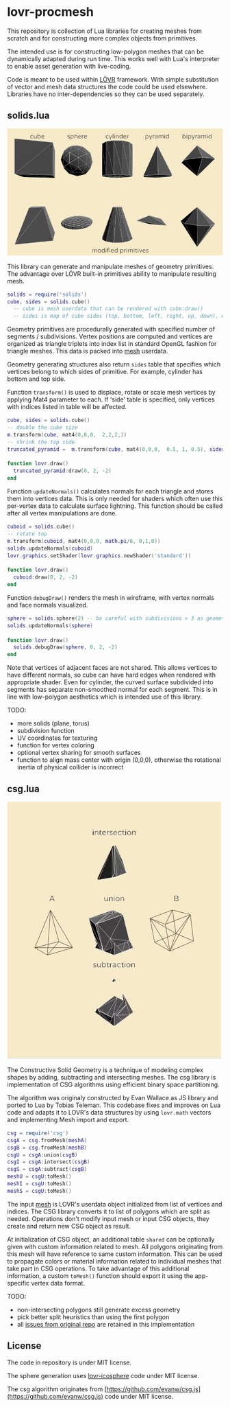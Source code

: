 # lovr-procmesh

This repository is collection of Lua libraries for creating meshes from scratch and for constructing more complex objects from primitives.

The intended use is for constructing low-polygon meshes that can be dynamically adapted during run time. This works well with Lua's interpreter to enable asset generation with live-coding.

Code is meant to be used within [LÖVR](https://github.com/bjornbytes/lovr) framework. With simple substitution of vector and mesh data structures the code could be used elsewhere. Libraries have no inter-dependencies so they can be used separately.

## solids.lua

![showcase of solids](media/solids.png?raw=true "Showcase of solids")

This library can generate and manipulate meshes of geometry primitives. The advantage over LÖVR built-in primitives ability to manipulate resulting mesh.

```Lua
solids = require('solids')
cube, sides = solids.cube()
  -- cube is mesh userdata that can be rendered with cube:draw()
  -- sides is map of cube sides (top, bottom, left, right, up, down), each side being list of vertex indices
```

Geometry primitives are procedurally generated with specified number of segments / subdivisions. Vertex positions are computed and vertices are organized as triangle triplets into index list in standard OpenGL fashion for triangle meshes. This data is packed into [mesh](https://lovr.org/docs/Mesh) userdata.

Geometry generating structures also return `sides` table that specifies which vertices belong to which sides of primitive. For example, cylinder has bottom and top side.

Function `transform()` is used to displace, rotate or scale mesh vertices by applying Mat4 parameter to each. If 'side' table is specified, only vertices with indices listed in table will be affected.

```Lua
cube, sides = solids.cube()
-- double the cube size
m.transform(cube, mat4(0,0,0,  2,2,2,))
-- shrink the top side
truncated_pyramid =  m.transform(cube, mat4(0,0,0,  0.5, 1, 0.5), sides.top)

function lovr.draw()
  truncated_pyramid:draw(0, 2, -2)
end
```

Function `updateNormals()` calculates normals for each triangle and stores them into vertices data. This is only needed for shaders which often use this per-vertex data to calculate surface lightning. This function should be called after all vertex manipulations are done.

```Lua
cuboid = solids.cube()
-- rotate top
m.transform(cuboid, mat4(0,0,0, math.pi/6, 0,1,0))
solids.updateNormals(cuboid)
lovr.graphics.setShader(lovr.graphics.newShader('standard'))

function lovr.draw()
  cuboid:draw(0, 2, -2)
end
```

Function `debugDraw()` renders the mesh in wireframe, with vertex normals and face normals visualized.

```Lua
sphere = solids.sphere(2) -- be careful with subdivisions > 3 as geometry count explodes
solids.updateNormals(sphere)

function lovr.draw()
  solids.debugDraw(sphere, 0, 2, -2)
end
```

Note that vertices of adjacent faces are not shared. This allows vertices to have different normals, so cube can have hard edges when rendered with appropriate shader. Even for cylinder, the curved surface subdivided into segments has separate non-smoothed normal for each segment. This is in line with low-polygon aesthetics which is intended use of this library.

TODO:
* more solids (plane, torus)
* subdivision function
* UV coordinates for texturing
* function for vertex coloring
* optional vertex sharing for smooth surfaces
* function to align mass center with origin (0,0,0), otherwise the rotational inertia of physical collider is incorrect

## csg.lua

![realtime demo of CSG operations](media/csg.gif "Realtime CSG")

The Constructive Solid Geometry is a technique of modeling complex shapes by adding, subtracting and intersecting meshes. The csg library is implementation of CSG algorithms using efficient binary space partitioning. 

The algorithm was originaly constructed by Evan Wallace as JS library and ported to Lua by Tobias Teleman. This codebase fixes and improves on Lua code and adapts it to LOVR's data structures by using `lovr.math` vectors and implementing Mesh import and export.


```lua
csg = require('csg')
csgA = csg.fromMesh(meshA)
csgB = csg.fromMesh(meshB)
csgU = csgA:union(csgB)
csgI = csgA:intersect(csgB)
csgS = csgA:subtract(csgB)
meshU = csgU:toMesh()
meshI = csgU:toMesh()
meshS = csgU:toMesh()
```

The input [mesh](https://lovr.org/docs/Mesh) is LOVR's userdata object initialized from list of vertices and indices. The CSG library converts it to list of polygons which are split as needed. Operations don't modify input mesh or input CSG objects, they create and return new CSG object as result.

At initialization of CSG object, an additional table `shared` can be optionally given with custom information related to mesh. All polygons originating from this mesh will have reference to same custom information. This can be used to propagate colors or material information related to individual meshes that take part in CSG operations. To take advantage of this additional information, a custom `toMesh()` function should export it using the app-specific vertex data format.

TODO:
 * non-intersecting polygons still generate excess geometry 
 * pick better split heuristics than using the first polygon
 * all [issues from original repo](https://github.com/evanw/csg.js/issues) are retained in this implementation

## License

The code in repository is under MIT license.

The sphere generation uses [lovr-icosphere](https://github.com/bjornbytes/lovr-icosphere) code under MIT license.

The csg algorithm originates from [https://github.com/evanw/csg.js](https://github.com/evanw/csg.js) code under MIT license.